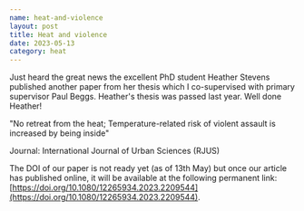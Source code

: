 ```yaml
--- 
name: heat-and-violence
layout: post
title: Heat and violence
date: 2023-05-13
category: heat
---
```



Just heard the great news the excellent PhD student Heather Stevens published another paper from her thesis which I co-supervised with primary supervisor Paul Beggs. Heather's thesis was passed last year. Well done Heather!

"No retreat from the heat; Temperature-related risk of violent assault is increased by being inside"

Journal: International Journal of Urban Sciences (RJUS)

The DOI of our paper is not ready yet (as of 13th May) but once our article has published online, it will be available at the following permanent link: [https://doi.org/10.1080/12265934.2023.2209544](https://doi.org/10.1080/12265934.2023.2209544).
